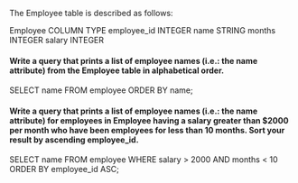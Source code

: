 
The Employee table is described as follows:

Employee
COLUMN          TYPE
employee_id     INTEGER
name            STRING
months          INTEGER
salary          INTEGER

#### Write a query that prints a list of employee names (i.e.: the name attribute) from the Employee table in alphabetical order.

SELECT name FROM employee ORDER BY name;

#### Write a query that prints a list of employee names (i.e.: the name attribute) for employees in Employee having a salary greater than  $2000 per month who have been employees for less than 10 months. Sort your result by ascending employee_id.

SELECT name FROM employee WHERE salary > 2000 AND months < 10 ORDER BY employee_id ASC;

